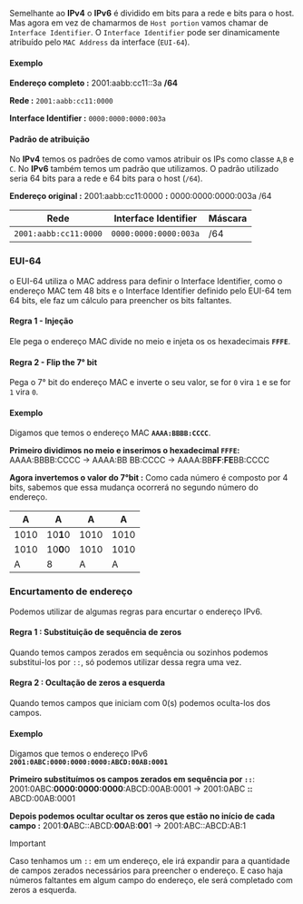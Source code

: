 Semelhante ao **IPv4** o **IPv6** é dividido em bits para a rede e bits para o host. Mas agora em vez de chamarmos de ``Host portion`` vamos chamar de ``Interface Identifier``.
O ``Interface Identifier`` pode ser dinamicamente atribuído pelo ``MAC Address`` da interface (``EUI-64``).

#### Exemplo

**Endereço completo :**
2001:aabb:cc11::3a **/64**

**Rede :**
``2001:aabb:cc11:0000``

**Interface Identifier :**
``0000:0000:0000:003a``

#### Padrão de atribuição
No **IPv4** temos os padrões de como vamos atribuir os IPs como classe ``A``,``B`` e ``C``. No **IPv6** também temos um padrão que utilizamos. O padrão utilizado seria 64 bits para a rede e 64 bits para o host (``/64``).

**Endereço original :**
2001:aabb:cc11:0000 **:** 0000:0000:0000:003a /64

| Rede                    | Interface Identifier    | Máscara |
| ----------------------- | ----------------------- | ------- |
| ``2001:aabb:cc11:0000`` | ``0000:0000:0000:003a`` | /64     |
 
### EUI-64
o EUI-64 utiliza o MAC address para definir o Interface Identifier, como o endereço MAC tem 48 bits e o Interface Identifier definido pelo EUI-64 tem 64 bits, ele faz um cálculo para preencher os bits faltantes.

#### Regra 1 - Injeção
Ele pega o endereço MAC divide no meio e injeta os os hexadecimais **`FFFE`**.

#### Regra 2 - Flip the 7° bit
Pega o 7° bit do endereço MAC e inverte o seu valor, se for ``0`` vira ``1`` e se for ``1`` vira ``0``.

#### Exemplo
Digamos que temos o endereço MAC **`AAAA:BBBB:CCCC`**.

**Primeiro dividimos no meio e inserimos o hexadecimal `FFFE`:**
AAAA:BBBB:CCCC -> AAAA:BB BB:CCCC -> AAAA:BB**FF**:**FE**BB:CCCC 

**Agora invertemos o valor do 7°bit :** 
Como cada número é composto por 4 bits, sabemos que essa mudança ocorrerá no segundo número do endereço.

| A    | A        | A    | A    |
| ---- | -------- | ---- | ---- |
| 1010 | 10**1**0 | 1010 | 1010 |
| 1010 | 10**0**0 | 1010 | 1010 |
| A    | 8        | A    | A    |

### Encurtamento de endereço
Podemos utilizar de algumas regras para encurtar o endereço IPv6.

#### Regra 1 : Substituição de sequência de zeros
Quando temos campos zerados em sequência ou sozinhos podemos substitui-los por ``::``, só podemos utilizar dessa regra uma vez.

#### Regra 2 : Ocultação de zeros a esquerda
Quando temos campos que iniciam com 0(s) podemos oculta-los dos campos.

#### Exemplo
Digamos que temos o endereço IPv6 **`2001:0ABC:0000:0000:0000:ABCD:00AB:0001`**

**Primeiro substituímos os campos zerados em sequência por ``::``**:
2001:0ABC:**0000:0000:0000**:ABCD:00AB:0001 -> 2001:0ABC **::** ABCD:00AB:0001

**Depois podemos ocultar ocultar os zeros que estão no início de cada campo :**
2001:**0**ABC::ABCD:**00**AB:**00**1 -> 2001:ABC::ABCD:AB:1

>[!IMPORTANT] 
>Caso tenhamos um `::` em um endereço, ele irá expandir para a quantidade de campos zerados necessários para preencher o endereço. E caso haja números faltantes em algum campo do endereço, ele será completado com zeros a esquerda.












































